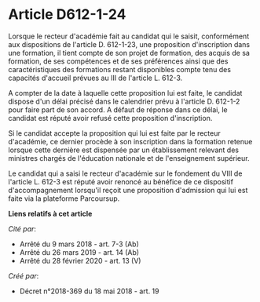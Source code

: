 # Article D612-1-24

Lorsque le recteur d'académie fait au candidat qui le saisit, conformément aux dispositions de l'article D. 612-1-23, une
proposition d'inscription dans une formation, il tient compte de son projet de formation, des acquis de sa formation, de ses
compétences et de ses préférences ainsi que des caractéristiques des formations restant disponibles compte tenu des capacités
d'accueil prévues au III de l'article L. 612-3.

A compter de la date à laquelle cette proposition lui est faite, le candidat dispose d'un délai précisé dans le calendrier
prévu à l'article D. 612-1-2 pour faire part de son accord. A défaut de réponse dans ce délai, le candidat est réputé avoir
refusé cette proposition d'inscription.

Si le candidat accepte la proposition qui lui est faite par le recteur d'académie, ce dernier procède à son inscription dans
la formation retenue lorsque cette dernière est dispensée par un établissement relevant des ministres chargés de l'éducation
nationale et de l'enseignement supérieur.

Le candidat qui a saisi le recteur d'académie sur le fondement du VIII de l'article L. 612-3 est réputé avoir renoncé au
bénéfice de ce dispositif d'accompagnement lorsqu'il reçoit une proposition d'admission qui lui est faite via la plateforme
Parcoursup.

**Liens relatifs à cet article**

_Cité par_:

  - Arrêté du 9 mars 2018 - art. 7-3 (Ab)
  - Arrêté du 26 mars 2019 - art. 14 (Ab)
  - Arrêté du 28 février 2020 - art. 13 (V)

_Créé par_:

  - Décret n°2018-369 du 18 mai 2018 - art. 19

